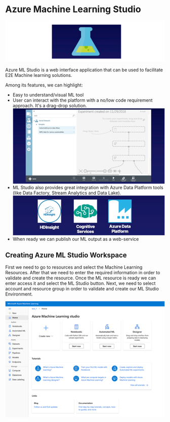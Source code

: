# Azure Machine Learning Studio

![](/assets/azure/ml/2.png)

Azure ML Studio is a web interface application that can be used to facilitate E2E Machine learning solutions.

Among its features, we can highlight:
* Easy to understand/visual ML tool
* User can interact with the platform with a no/low code requirement approach. It's a drag-drop solution.  
![](/assets/azure/ml/3.png)
* ML Studio also provides great integration with Azure Data Platform tools (like Data Factory, Stream Analytics and Data Lake).
![](/assets/azure/ml/1.png)
* When ready we can publish our ML output as a web-service

## Creating Azure ML Studio Workspace

First we need to go to resources and select the Machine Learning Resources. After that we need to enter the required 
information in order to validate and create the resource. Once the ML resource is ready we can enter access it and 
select the ML Studio button. Next, we need to select account and resource group in order to validate and create our 
ML Studio Environment. 

![](/assets/azure/ml/4.png)
